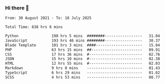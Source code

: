 ### Hi there 👋

<!--
**dominoto/dominoto** is a ✨ _special_ ✨ repository because its `README.md` (this file) appears on your GitHub profile.

Here are some ideas to get you started:

- 🔭 I’m currently working on ...
- 🌱 I’m currently learning ...
- 👯 I’m looking to collaborate on ...
- 🤔 I’m looking for help with ...
- 💬 Ask me about ...
- 📫 How to reach me: ...
- 😄 Pronouns: ...
- ⚡ Fun fact: ...
-->
<!--START_SECTION:waka-->

```txt
From: 30 August 2021 - To: 18 July 2025

Total Time: 638 hrs 6 mins

Python               198 hrs 5 mins  ########-----------------   31.04 %
JavaScript           193 hrs 46 mins ########-----------------   30.37 %
Blade Template       101 hrs 3 mins  ####---------------------   15.84 %
PHP                  63 hrs 15 mins  ##-----------------------   09.91 %
CSS                  17 hrs 36 mins  #------------------------   02.76 %
JSON                 15 hrs 10 mins  #------------------------   02.38 %
HTML                 12 hrs 55 mins  #------------------------   02.03 %
Markdown             9 hrs 8 mins    -------------------------   01.43 %
TypeScript           6 hrs 29 mins   -------------------------   01.02 %
SCSS                 4 hrs 53 mins   -------------------------   00.77 %
```

<!--END_SECTION:waka-->
